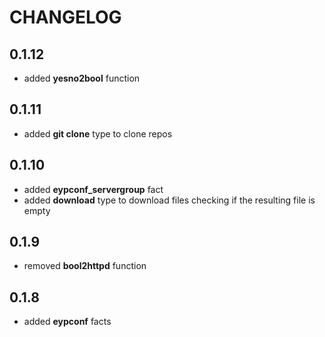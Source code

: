 # CHANGELOG

## 0.1.12

* added **yesno2bool** function

## 0.1.11

* added **git clone** type to clone repos

## 0.1.10

* added **eypconf_servergroup** fact
* added **download** type to download files checking if the resulting file is empty

## 0.1.9

* removed **bool2httpd** function

## 0.1.8

* added **eypconf** facts
